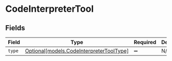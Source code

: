 # CodeInterpreterTool


## Fields

| Field                                                                            | Type                                                                             | Required                                                                         | Description                                                                      |
| -------------------------------------------------------------------------------- | -------------------------------------------------------------------------------- | -------------------------------------------------------------------------------- | -------------------------------------------------------------------------------- |
| `type`                                                                           | [Optional[models.CodeInterpreterToolType]](../models/codeinterpretertooltype.md) | :heavy_minus_sign:                                                               | N/A                                                                              |